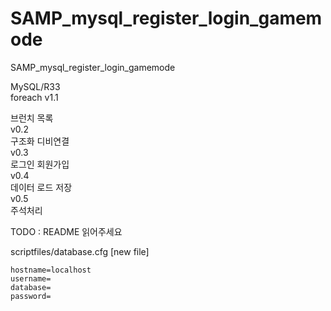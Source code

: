 # SAMP_mysql_register_login_gamemode
SAMP_mysql_register_login_gamemode

MySQL/R33<br>
foreach v1.1<br>
<p>
브런치 목록<br>
v0.2<br>
구조화 디비연결<br>
v0.3<br>
로그인 회원가입<br>
v0.4<br>
데이터 로드 저장<br>
v0.5<br>
주석처리<br>

TODO : README 읽어주세요<br>
<p>
	scriptfiles/database.cfg [new file]<p>

	hostname=localhost
	username=
	database=
	password=
  <p>
